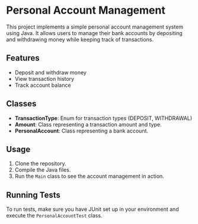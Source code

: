 # Personal Account Management

This project implements a simple personal account management system using Java. It allows users to manage their bank accounts by depositing and withdrawing money while keeping track of transactions.

## Features

- Deposit and withdraw money
- View transaction history
- Track account balance

## Classes

- **TransactionType**: Enum for transaction types (DEPOSIT, WITHDRAWAL)
- **Amount**: Class representing a transaction amount and type.
- **PersonalAccount**: Class representing a bank account.

## Usage

1. Clone the repository.
2. Compile the Java files.
3. Run the `Main` class to see the account management in action.

## Running Tests

To run tests, make sure you have JUnit set up in your environment and execute the `PersonalAccountTest` class.

